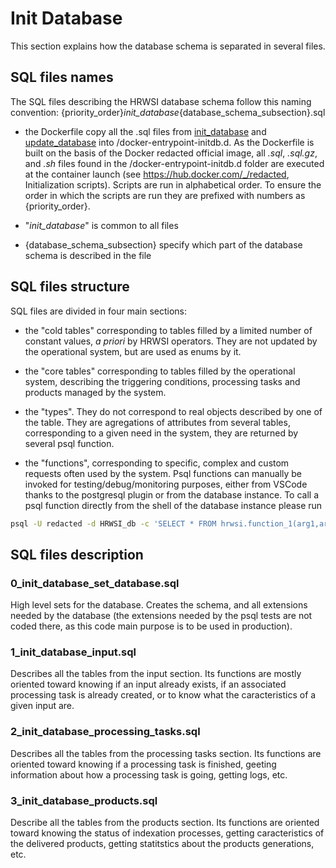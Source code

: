 # Init Database

This section explains how the database schema is separated in several files.

## SQL files names

The SQL files describing the HRWSI database schema follow this naming convention: {priority_order}_init_database_{database_schema_subsection}.sql

- the Dockerfile copy all the .sql files from [init_database](../init_database/) and [update_database](../update_database/) into /docker-entrypoint-initdb.d. As the Dockerfile is built on the basis of the Docker redacted official image, all _.sql_, _.sql.gz_, and _.sh_ files found in the /docker-entrypoint-initdb.d folder are executed at the container launch (see <https://hub.docker.com/_/redacted>, Initialization scripts). Scripts are run in alphabetical order. To ensure the order in which the scripts are run they are prefixed with numbers as {priority_order}.

- "_init_database_" is common to all files

- {database_schema_subsection} specify which part of the database schema is described in the file

## SQL files structure

SQL files are divided in four main sections:

- the "cold tables" corresponding to tables filled by a limited number of constant values, _a priori_ by HRWSI operators. They are not updated by the operational system, but are used as enums by it.

- the "core tables" corresponding to tables filled by the operational system, describing the triggering conditions, processing tasks and products managed by the system.

- the "types". They do not correspond to real objects described by one of the table. They are agregations of attributes from several tables, corresponding to a given need in the system, they are returned by several psql function.

- the "functions", corresponding to specific, complex and custom requests often used by the system. Psql functions can manually be invoked for testing/debug/monitoring purposes, either from VSCode thanks to the postgresql plugin or from the database instance. To call a psql function directly from the shell of the database instance please run

```bash
psql -U redacted -d HRWSI_db -c 'SELECT * FROM hrwsi.function_1(arg1,arg2,...);'
```

## SQL files description

### 0_init_database_set_database.sql

High level sets for the database. Creates the schema, and all extensions needed by the database (the extensions needed by the psql tests are not coded there, as this code main purpose is to be used in production).

### 1_init_database_input.sql

Describes all the tables from the input section. Its functions are mostly oriented toward knowing if an input already exists, if an associated processing task is already created, or to know what the caracteristics of a given input are.

### 2_init_database_processing_tasks.sql

Describes all the tables from the processing tasks section. Its functions are oriented toward knowing if a processing task is finished, geeting information about how a processing task is going, getting logs, etc.

### 3_init_database_products.sql

Describe all the tables from the products section. Its functions are oriented toward knowing the status of indexation processes, getting caracteristics of the delivered products, getting statitstics about the products generations, etc.
